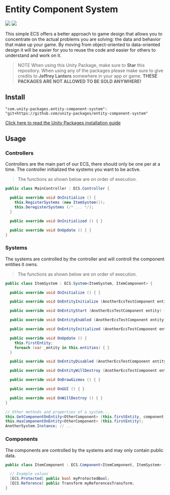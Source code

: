 # Entity Component System

![](https://img.shields.io/badge/dependencies-unity--packages-%233bc6d8.svg) ![](https://img.shields.io/badge/license-MIT-%23ecc531.svg)

This simple ECS offers a better approach to game design that allows you to concentrate on the actual problems you are solving: the data and behavior that make up your game. By moving from object-oriented to data-oriented design it will be easier for you to reuse the code and easier for others to understand and work on it.

> NOTE When using this Unity Package, make sure to **Star** this repository. When using any of the packages please make sure to give credits to **Jeffrey Lanters** somewhere in your app or game. **THESE PACKAGES ARE NOT ALLOWED TO BE SOLD ANYWHERE!**

## Install

```
"com.unity-packages.entity-component-system": "git+https://github.com/unity-packages/entity-component-system"
```

[Click here to read the Unity Packages installation guide](https://github.com/unity-packages/installation)

## Usage

### Controllers

Controllers are the main part of our ECS, there should only be one per at a time. The controller initialized the systems you want to be active.

> The functions as shown below are on order of execution.

```cs
public class MainController : ECS.Controller {

  public override void OnInitialize () {
    this.RegisterSystems (new ItemSystem());
    this.DeregisterSystems (/* ... */);
  }

  public override void OnInitialized () { }

  public override void OnUpdate () { }
}
```

### Systems

The systems are controlled by the controller and will controll the component entities it owns.

> The functions as shown below are on order of execution.

```cs
public class ItemSystem : ECS.System<ItemSystem, ItemComponent> {

  public override void OnInitialize () { }

  public override void OnEntityInitialize (AnotherEcsTestComponent entity) { }

  public override void OnEntityStart (AnotherEcsTestComponent entity) { }

  public override void OnEntityEnabled (AnotherEcsTestComponent entity) { }

  public override void OnEntityInitialized (AnotherEcsTestComponent entity) { }

  public override void OnUpdate () {
    this.firstEntity;
    foreach (var _entity in this.entities) { }
  }

  public override void OnEntityDisabled (AnotherEcsTestComponent entity) { }

  public override void OnEntityWillDestroy (AnotherEcsTestComponent entity) { }

  public override void OnDrawGizmos () { }

  public override void OnGUI () { }

  public override void OnWillDestroy () { }
}
```

```cs
// Other methods and properties of a system...
this.GetComponentOnEntity<OtherComponent> (this.firstEntity, component => { /* ... */ });
this.HasComponentOnEntity<OtherComponent> (this.firstEntity);
AnotherSystem.Instance; // ...
```

### Components

The components are controlled by the systems and may only contain public data.

```cs
public class ItemComponent : ECS.Component<ItemComponent, ItemSystem> {

  // Example values
  [ECS.Protected] public bool myProtectedBool;
  [ECS.Reference] public Transform myReferencesTransform;
}
```
